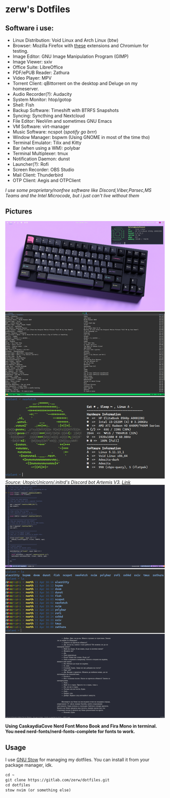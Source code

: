 # zerw's Dotfiles

## Software i use:
* Linux Distribution: Void Linux and Arch Linux (btw)
* Browser: Mozilla Firefox with [these](pix/extensions.png) extensions and Chromium for testing.
* Image Editor: GNU Image Manipulation Program (GIMP)
* Image Viewer: sxiv
* Office Suite: LibreOffice
* PDF/ePUB Reader: Zathura
* Video Player: MPV
* Torrent Client: qBittorrent on the desktop and Deluge on my homeserver.
* Audio Recorder(?): Audacity
* System Monitor: htop/gotop
* Shell: Fish
* Backup Software: Timeshift with BTRFS Snapshots
* Syncing: Syncthing and Nextcloud
* File Editor: NeoVim and sometimes GNU Emacs
* VM Software: virt-manager
* Music Software: ncspot (*spotify go brrr*)
* Window Manager: bspwm (Using GNOME in most of the time tho)
* Terminal Emulator: Tilix and Kitty
* Bar (when using a WM): polybar
* Terminal Multiplexer: tmux
* Notification Daemon: dunst
* Launcher(?): Rofi
* Screen Recorder: OBS Studio
* Mail Client: Thunderbird
* OTP Client: Aegis and OTPClient

*I use some proprietary/nonfree software like Discord,Viber,Parsec,MS Teams and the Intel Microcode, but i just can't live without them*

## Pictures
![](pix/bspwm.png)
![](pix/ncspot.png)
![](pix/neofetch.png)
*Source: UtopicUnicorn/.initrd's Discord bot Artemis V3. [Link](https://github.com/UtopicUnicorns/artemisv3)*
![](pix/nvim.png)
![](pix/shell.png)
![](pix/zathura.png)

**Using CaskaydiaCove Nerd Font Mono Book and Fira Mono in terminal. You need nerd-fonts/nerd-fonts-complete for fonts to work.**

## Usage

I use [GNU Stow](https://www.youtube.com/watch?v=MJBVA4LeJKA) for managing my dotfiles. You can install it from your package manager, idk.
```
cd ~
git clone https://gitlab.com/zerw/dotfiles.git
cd dotfiles
stow nvim (or something else)
```

